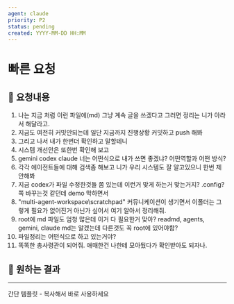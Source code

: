 ```yaml
---
agent: claude
priority: P2
status: pending
created: YYYY-MM-DD HH:MM
---
```


# 빠른 요청

## 💬 요청내용
1. 나는 지금 처럼 이런 파일에(md) 그냥 계속 글을 쓰겠다고 그러면 정리는 니가 아라서 해달라고. 
2. 지금도 여전히 커밋안되는데 일단 지금까지 진행상황 커밋하고 push 해봐
3. 그리고 나서 내가 한번더 확인하고 말할테니 
4. 시스템 개선안은 또한번 확인해 보고
5. gemini codex claude 너는 어떤식으로 내가 쓰면 좋겠냐? 어떤역할과 어떤 방식?
6. 각각 에이전트들에 대해 검색좀 해보고 니가 우리 시스템도 잘 알고있으니 한번 제안해봐
7. 지금 codex가 파일 수정한것들 쫌 있는데 이런거 맞게 하는거 맞는거지? .config? 쪽 바꾸는것 같던데 demo 막하면서
8. "multi-agent-workspace\scratchpad" 커뮤니케이션이 생기면서 이폴더는 그렇게 필요가 없어진거 아닌가 싶어서 여기 알아서 정리해줘.
9. root에 md 파일도 엄청 많은데 이거 다 필요한거 맞아? readmd, agents, gemini, claude md는 알겠는데 다른것도 꼭 root에 있어야함?
10. 파일정리는 어떤식으로 하고 있는거야?
11. 똑똑한 총사령관이 되어줘. 애매한건 나한테 모아뒀다가 확인받아도 되자나.

## 🎯 원하는 결과


---
간단 템플릿 - 복사해서 바로 사용하세요